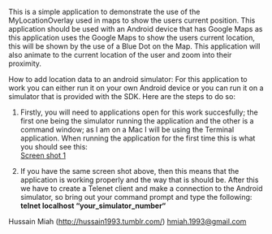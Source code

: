 This is a simple application to demonstrate the use
of the MyLocationOverlay used in maps to show the
users current position. This application should be used with 
an Android device that has Google Maps as this application
uses the Google Maps to show the users current location, this
will be shown by the use of a Blue Dot on the Map. This application will also
animate to the current location of the user and zoom into their
proximity.

How to add location data to an android
simulator:
For this application to work you
can either run it on your own Android
device or you can run it on a simulator that is provided with
the SDK. Here are the steps to do so:
	
1. Firstly, you will need to applications open
for this work succesfully; the first one being the
simulator running the application and the other
is a command window; as I am on a Mac I will be using
the Terminal application. When running the
application for the first time this is what you
should see this:<br/>
[Screen shot 1](http://cloud.github.com/downloads/Hussain1993/My-Location-Overlay-Example/ScreenShot2012-09-07at14.46.36.png)

2. If you have the same screen shot above, then this means that the application is
working properly and the way that is should be. After this we have to create 
a Telenet client and make a connection to the Android simulator, so bring
out your command prompt and type the following:<br/>
<b>telnet localhost “your_simulator_number“</b>
	
Hussain Miah (http://hussain1993.tumblr.com/)
hmiah.1993@gmail.com 